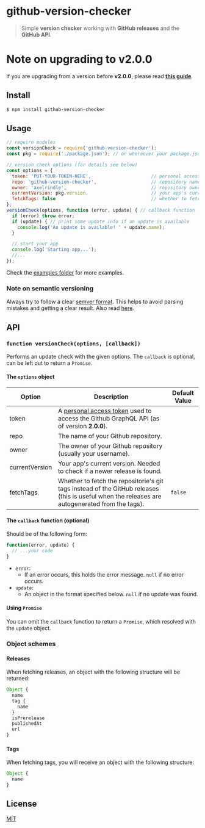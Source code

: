 # github-version-checker
> Simple **version checker** working with **GitHub releases** and the **GitHub API**.

# Note on upgrading to **v2.0.0**
If you are upgrading from a version before **v2.0.0**, please read [**this guide**](MIGRATING-TO-2.0.0.md).

## Install
```bash
$ npm install github-version-checker
```

## Usage
```javascript
// require modules
const versionCheck = require('github-version-checker');
const pkg = require('./package.json'); // or whereever your package.json lies

// version check options (for details see below)
const options = {
  token: 'PUT-YOUR-TOKEN-HERE',                      // personal access token
  repo: 'github-version-checker',                    // repository name
  owner: 'axelrindle',                               // repository owner
  currentVersion: pkg.version,                       // your app's current version
  fetchTags: false                                   // whether to fetch releases or tags
};
versionCheck(options, function (error, update) { // callback function
  if (error) throw error;
  if (update) { // print some update info if an update is available
    console.log('An update is available! ' + update.name);
  }

  // start your app
  console.log('Starting app...');
  //...
});
```
Check the [examples folder](https://github.com/axelrindle/github-version-checker/tree/master/examples) for more examples.

### Note on semantic versioning
Always try to follow a clear [semver format](http://semver.org/). This helps to avoid parsing mistakes and getting a clear result. Also read [here](https://github.com/npm/node-semver#versions).

## API
### `function versionCheck(options, [callback])`
Performs an update check with the given options. The `callback` is optional, can be left out to return a `Promise`.

#### The `options` object
Option | Description | Default Value
--- | --- | ---
token |  A [personal access token](https://blog.github.com/2013-05-16-personal-api-tokens/) used to access the Github GraphQL API (as of version **2.0.0**).
repo | The name of your Github repository.
owner | The owner of your Github repository (usually your username).
currentVersion | Your app's current version. Needed to check if a newer release is found.
fetchTags | Whether to fetch the repositorie's git tags instead of the GitHub releases (this is useful when the releases are autogenerated from the tags). | `false`

#### The `callback` function (optional)
Should be of the following form:
```javascript
function(error, update) {
  // ...your code
}
```
* `error`:
  * If an error occurs, this holds the error message. `null` if no error occurs.
* `update`:
  * An object in the format specified below. `null` if no update was found.

#### Using `Promise`
You can omit the `callback` function to return a `Promise`, which resolved with the `update` object.

### Object schemes
#### Releases
When fetching releases, an object with the following structure will be returned:
```js
Object {
  name
  tag {
    name
  }
  isPrerelease
  publishedAt
  url
}
```

#### Tags
When fetching tags, you will receive an object with the following structure:
```js
Object {
  name
}
```

## License
[MIT](LICENSE)
